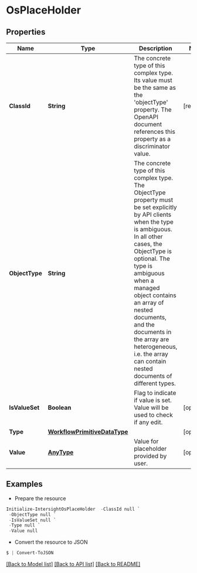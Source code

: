# OsPlaceHolder
## Properties

Name | Type | Description | Notes
------------ | ------------- | ------------- | -------------
**ClassId** | **String** | The concrete type of this complex type. Its value must be the same as the &#39;objectType&#39; property. The OpenAPI document references this property as a discriminator value. | [readonly] 
**ObjectType** | **String** | The concrete type of this complex type. The ObjectType property must be set explicitly by API clients when the type is ambiguous. In all other cases, the  ObjectType is optional.  The type is ambiguous when a managed object contains an array of nested documents, and the documents in the array are heterogeneous, i.e. the array can contain nested documents of different types. | 
**IsValueSet** | **Boolean** | Flag to indicate if value is set. Value will be used to check if any edit. | [optional] 
**Type** | [**WorkflowPrimitiveDataType**](WorkflowPrimitiveDataType.md) |  | [optional] 
**Value** | [**AnyType**](.md) | Value for placeholder provided by user. | [optional] 

## Examples

- Prepare the resource
```powershell
Initialize-IntersightOsPlaceHolder  -ClassId null `
 -ObjectType null `
 -IsValueSet null `
 -Type null `
 -Value null
```

- Convert the resource to JSON
```powershell
$ | Convert-ToJSON
```

[[Back to Model list]](../README.md#documentation-for-models) [[Back to API list]](../README.md#documentation-for-api-endpoints) [[Back to README]](../README.md)

